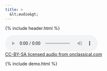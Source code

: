 ```yaml
---
title: >
  &lt;audio&gt;
---
```


{% include header.html %}

<div id="demo">
	<audio src="https://ia801403.us.archive.org/27/items/onclassical-quality-wav-audio-files-of-classical-music/onclassical_demo_luisi_bach_partita_a-minor_bwv-827_1_small-version.wav" controls></audio>
	<div>
		<a href="https://archive.org/details/onclassical-quality-wav-audio-files-of-classical-music/onclassical_demo_luisi_bach_partita_a-minor_bwv-827_1_small-version.wav">CC-BY-SA licensed audio from onclassical.com</a>
	</div>
</div>

{% include demo.html %}
